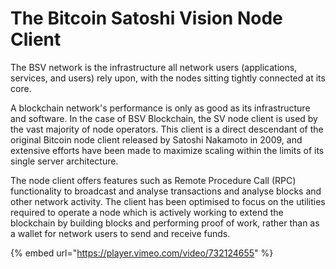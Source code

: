 # The Bitcoin Satoshi Vision Node Client

The BSV network is the infrastructure all network users (applications, services, and users) rely upon, with the nodes sitting tightly connected at its core.

A blockchain network's performance is only as good as its infrastructure and software. In the case of BSV Blockchain, the SV node client is used by the vast majority of node operators. This client is a direct descendant of the original Bitcoin node client released by Satoshi Nakamoto in 2009, and extensive efforts have been made to maximize scaling within the limits of its single server architecture.

The node client offers features such as Remote Procedure Call (RPC) functionality to broadcast and analyse transactions and analyse blocks and other network activity. The client has been optimised to focus on the utilities required to operate a node which is actively working to extend the blockchain by building blocks and performing proof of work, rather than as a wallet for network users to send and receive funds.

{% embed url="https://player.vimeo.com/video/732124655" %}



